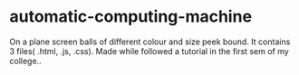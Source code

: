 # automatic-computing-machine
On a plane screen balls of different colour and size peek bound. It contains 3 files( .html, .js, .css). Made while followed a tutorial in the first sem of my college..  

